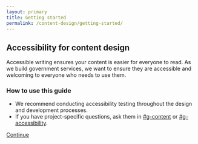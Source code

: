 ```yaml
---
layout: primary
title: Getting started
permalink: /content-design/getting-started/
---
```


## Accessibility for content design

Accessible writing ensures your content is easier for everyone to read. As we build government services, we want to ensure they are accessible and welcoming to everyone who needs to use them.

### How to use this guide

- We recommend conducting accessibility testing throughout the design and development processes.
- If you have project-specific questions, ask them in [#g-content](https://gsa-tts.slack.com/messages/g-content/) or [#g-accessibility](https://gsa-tts.slack.com/messages/g-accessibility/).

<a class="usa-button button-next" href="{{ site.baseurl }}/content-design/plain-language/">Continue <i class="fa fa-chevron-right" aria-hidden="true"></i></a>
